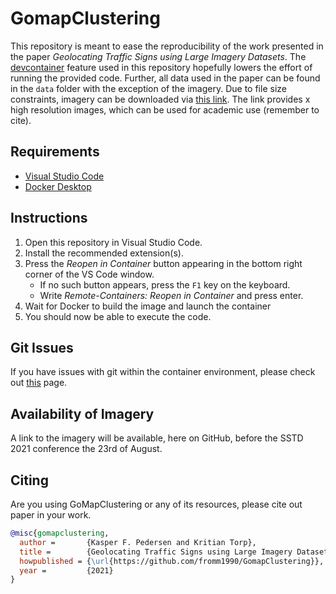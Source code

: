 # GomapClustering
This repository is meant to ease the reproducibility of the work presented in the paper *Geolocating Traffic Signs using Large Imagery Datasets*.
The [devcontainer](https://code.visualstudio.com/docs/remote/containers) feature used in this repository hopefully lowers the effort of running the provided code. Further, all data used in the paper can be found in the `data` folder with the exception of the imagery. Due to file size constraints, imagery can be downloaded via [this link](#). The link provides x high resolution images, which can be used for academic use (remember to cite).

## Requirements
- [Visual Studio Code](https://code.visualstudio.com/)
- [Docker Desktop](https://www.docker.com/products/docker-desktop)

## Instructions
1. Open this repository in Visual Studio Code.
2. Install the recommended extension(s).
3. Press the *Reopen in Container* button appearing in the bottom right corner of the VS Code window.
    - If no such button appears, press the `F1` key on the keyboard.
    - Write *Remote-Containers: Reopen in Container* and press enter.
4. Wait for Docker to build the image and launch the container
5. You should now be able to execute the code.

## Git Issues
If you have issues with git within the container environment, please check out [this](https://code.visualstudio.com/docs/remote/containers#_sharing-git-credentials-with-your-container) page.

## Availability of Imagery
A link to the imagery will be available, here on GitHub, before the SSTD 2021 conference the 23rd of August.

## Citing
Are you using GoMapClustering or any of its resources, please cite out paper in your work.

```BibTeX
@misc{gomapclustering,
  author =       {Kasper F. Pedersen and Kritian Torp},
  title =        {Geolocating Traffic Signs using Large Imagery Datasets},
  howpublished = {\url{https://github.com/fromm1990/GomapClustering}},
  year =         {2021}
}
```
